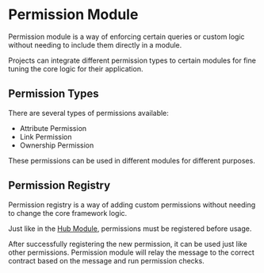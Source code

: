 # Permission Module

Permission module is a way of enforcing certain queries or custom logic without needing to include them directly in a module.

Projects can integrate different permission types to certain modules for fine tuning the core logic for their application.

## Permission Types

There are several types of permissions available:

- Attribute Permission
- Link Permission
- Ownership Permission

These permissions can be used in different modules for different purposes.

## Permission Registry

Permission registry is a way of adding custom permissions without needing to change the core framework logic.

Just like in the [Hub Module](/docs/komple-framework/modules/02-Hub-Module.md), permissions must be registered before usage.

After successfully registering the new permission, it can be used just like other permissions. Permission module will relay the message to the correct contract based on the message and run permission checks.